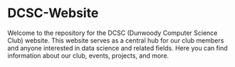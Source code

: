 # DCSC-Website
Welcome to the repository for the DCSC (Dunwoody Computer Science Club) website. This website serves as a central hub for our club members and anyone interested in data science and related fields. Here you can find information about our club, events, projects, and more.